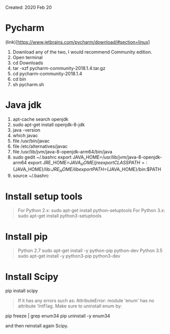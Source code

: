 
Created: 2020 Feb 20

# Pycharm

(link)[https://www.jetbrains.com/pycharm/download/#section=linux]

1. Download any of the two, I would recommend Community edition.
2. Open terminal
3. cd Downloads
4. tar -xzf pycharm-community-2018.1.4.tar.gz
5. cd pycharm-community-2018.1.4
6. cd bin
7. sh pycharm.sh

# Java jdk

  1. apt-cache search openjdk 
  2. sudo apt-get install openjdk-8-jdk 
  3. java -version 
  4. which javac 
  5. file /usr/bin/javac 
  6. file /etc/alternatives/javac 
  7. file /usr/lib/jvm/java-8-openjdk-arm64/bin/java
  8. sudo gedit ~/.bashrc
    export JAVA_HOME=/usr/lib/jvm/java-8-openjdk-arm64
    export JRE_HOME=${JAVA_HOME}/jre
    export CLASSPATH=:${JAVA_HOME}/lib:${JRE_HOME}/lib
    export PATH=${JAVA_HOME}/bin:$PATH
  9. source ~/.bashrc

# Install setup tools

> For Python 2.x:
  sudo apt-get install python-setuptools
> For Python 3.x:
  sudo apt-get install python3-setuptools

# Install pip

> Python 2.7
  sudo apt-get install -y python-pip python-dev
> Python 3.5
  sudo apt-get install -y python3-pip python3-dev

# Install Scipy 

  pip install scipy
  
> If it has any errors such as: AttributeError: module 'enum' has no attribute 'IntFlag. Make sure to uninstall enum 
  by:
  
  pip freeze | grep enum34
  pip uninstall -y enum34
  
  and then reinstall again Scipy.
